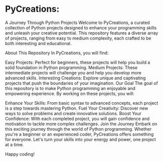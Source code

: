 # PyCreations:
A Journey Through Python Projects
Welcome to PyCreations, a curated collection of Python projects designed to enhance your programming skills and unleash your creative potential. This repository features a diverse array of projects, ranging from easy to medium complexity, each crafted to be both interesting and educational.

About This Repository
In PyCreations, you will find:

Easy Projects: Perfect for beginners, these projects will help you build a solid foundation in Python programming.
Medium Projects: These intermediate projects will challenge you and help you develop more advanced skills.
Interesting Creations: Explore unique and captivating projects that push the boundaries of your imagination.
Our Goal
The goal of this repository is to make Python programming an enjoyable and empowering experience. By working on these projects, you will:

Enhance Your Skills: From basic syntax to advanced concepts, each project is a step towards mastering Python.
Fuel Your Creativity: Discover new ways to solve problems and create innovative solutions.
Boost Your Confidence: With each completed project, you will gain confidence and motivation to tackle more complex challenges.
Join the Journey
Embark on this exciting journey through the world of Python programming. Whether you're a beginner or an experienced coder, PyCreations offers something for everyone. Let's turn your skills into your energy and power, one project at a time.

Happy coding!
